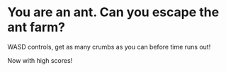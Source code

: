# You are an ant. Can you escape the ant farm?

WASD controls, get as many crumbs as you can before time runs out!

Now with high scores!
